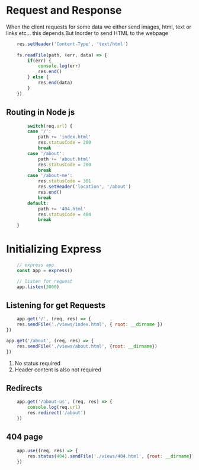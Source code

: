 # Request and Response

When the client requests for some data we either send images, html, text or links etc…
this depends.But Inorder to send HTML to the webpage

``` javascript
    res.setHeader('Content-Type', 'text/html')
	
    fs.readFile(path, (err, data) => {
        if(err) {
            console.log(err)
            res.end()
        } else {
            res.end(data)
        }
    })

```

## Routing in Node js

``` javascript
        switch(req.url) {
        case '/':
            path += 'index.html'
            res.statusCode = 200
            break
        case '/about':
            path += 'about.html'
            res.statusCode = 200
            break
        case '/about-me':
            res.statusCode = 301
            res.setHeader('location', '/about')
            res.end()
            break
        default:
            path += '404.html'
            res.statusCode = 404
            break
    }
```

# Initializing Express

``` javascript
    // express app
    const app = express()

    // listen for request
    app.listen(3000)
```

## Listening for get Requests

``` javascript
    app.get('/', (req, res) => {
    res.sendFile('./views/index.html', { root: __dirname })
})

app.get('/about', (req, res) => {
    res.sendFile('./views/about.html', {root: __dirname})
})

```
1. No status required
2. Header content is also not required

## Redirects
``` javascript
    app.get('/about-us', (req, res) => {
        console.log(req.url)
        res.redirect('/about')
    })
```
## 404 page
``` javascript
    app.use((req, res) => {
        res.status(404).sendFile('./views/404.html', {root: __dirname})
    })
```